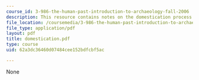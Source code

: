 ```yaml
---
course_id: 3-986-the-human-past-introduction-to-archaeology-fall-2006
description: This resource contains notes on the domestication process.
file_location: /coursemedia/3-986-the-human-past-introduction-to-archaeology-fall-2006/62a3dc36460d07484cee152bdfcbf5ac_domestication.pdf
file_type: application/pdf
layout: pdf
title: domestication.pdf
type: course
uid: 62a3dc36460d07484cee152bdfcbf5ac

---
```

None